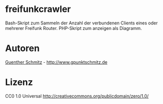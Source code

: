 # freifunkcrawler
Bash-Skript zum Sammeln der Anzahl der verbundenen Clients eines oder mehrerer Freifunk Router. PHP-Skript zum anzeigen als Diagramm.

# Autoren
[Guenther Schmitz](https://github.com/gpunktschmitz) - http://www.gpunktschmitz.de

# Lizenz
CC0 1.0 Universal <http://creativecommons.org/publicdomain/zero/1.0/>
